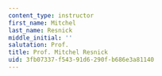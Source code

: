 ```yaml
---
content_type: instructor
first_name: Mitchel
last_name: Resnick
middle_initial: ''
salutation: Prof.
title: Prof. Mitchel Resnick
uid: 3fb07337-f543-91d6-290f-b686e3a81140
---
```

